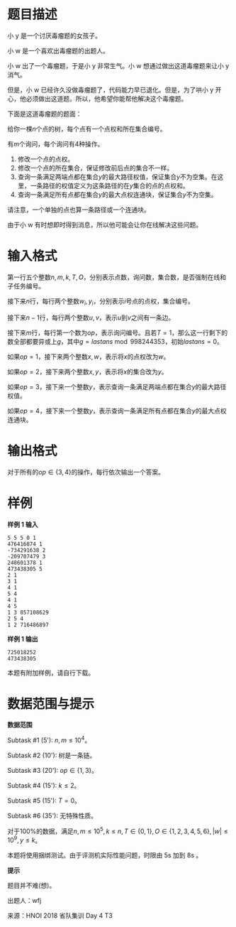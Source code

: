 
# 题目描述

小 y 是一个讨厌毒瘤题的女孩子。

小 w 是一个喜欢出毒瘤题的出题人。

小 w 出了一个毒瘤题，于是小 y 非常生气。小 w 想通过做出这道毒瘤题来让小 y 消气。

但是，小 w 已经许久没做毒瘤题了，代码能力早已退化。但是，为了哄小 y 开心，他必须做出这道题。所以，他希望你能帮他解决这个毒瘤题。

下面是这道毒瘤题的题面：

给你一棵$n$个点的树，每个点有一个点权和所在集合编号。

有$m$个询问，每个询问有$4$种操作。

1. 修改一个点的点权。
2. 修改一个点的所在集合，保证修改前后点的集合不一样。
3. 查询一条满足两端点都在集合$y$的最大路径权值，保证集合$y$不为空集。在这里，一条路径的权值定义为这条路径的在$y$集合的点的点权和。
4. 查询一条满足所有点都在集合$y$的最大点权连通块，保证集合$y$不为空集。

请注意，一个单独的点也算一条路径或一个连通块。

由于小 w 有时想即时得到消息，所以他可能会让你在线解决这些问题。

# 输入格式

第一行五个整数$n, m, k, T, O$，分别表示点数，询问数，集合数，是否强制在线和子任务编号。

接下来$n$行，每行两个整数$w_i, y_i$，分别表示$i$号点的点权，集合编号。

接下来$n-1$行，每行两个整数$u, v$，表示$u$到$v$之间有一条边。

接下来$m$行，每行第一个数为$op$，表示询问编号。且若$T=1$，那么这一行剩下的数全部都要异或上$g$，其中$g = lastans \bmod 998244353$，初始$lastans = 0$。

如果$op = 1$，接下来两个整数$x, w$，表示将$x$的点权改为$w$。

如果$op = 2$，接下来两个整数$x, y$，表示将$x$的集合改为$y$。

如果$op = 3$，接下来一个整数$y$，表示查询一条满足两端点都在集合$y$的最大路径权值。

如果$op = 4$，接下来一个整数$y$，表示查询一条满足所有点都在集合$y$的最大点权连通块。

# 输出格式

对于所有的$op \in \{3, 4\}$的操作，每行依次输出一个答案。

# 样例

**样例 1 输入**
```
5 5 5 0 1
476416874 1
-734291638 2
-209707479 3
248601378 1
473438305 5
2 1
3 1
4 1
5 4
4 1
4 5
1 3 857108629
2 5 4
1 2 716486897
```

**样例 1 输出**
```
725018252
473438305
```

本题有附加样例，请自行下载。

# 数据范围与提示

**数据范围**

Subtask #1 (5'): $n, m \leq 10^4$。

Subtask #2 (10'): 树是一条链。

Subtask #3 (20'): $op \in \{1, 3\}$。

Subtask #4 (15'): $k \leq 2$。

Subtask #5 (15'): $T = 0$。

Subtask #6 (35'): 无特殊性质。

对于$100\%$的数据，满足$n, m \leq 10^5, k \leq n, T \in \{0, 1\}, O \in \{1, 2, 3, 4, 5, 6\}, |w| \leq 10^9, y \leq k$。

本题将使用捆绑测试。由于评测机实际性能问题，时限由 5s 加到 8s 。

**提示**

题目并不难(想)。

出题人：wfj

来源：HNOI 2018 省队集训 Day 4 T3


